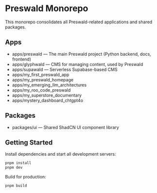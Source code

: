 # Preswald Monorepo

This monorepo consolidates all Preswald-related applications and shared packages.

## Apps
- apps/preswald        — The main Preswald project (Python backend, docs, frontend)
- apps/glyphwald       — CMS for managing content, used by Preswald
- apps/supawald        — Serverless Supabase-based CMS
- apps/my_first_preswald_app
- apps/my_preswald_homepage
- apps/my_emerging_llm_architectures
- apps/my_roo_code_preswald
- apps/my_superstore_documentary
- apps/mystery_dashboard_chtgpt4o

## Packages
- packages/ui          — Shared ShadCN UI component library

## Getting Started
Install dependencies and start all development servers:
```bash
pnpm install
pnpm dev
```

Build for production:
```bash
pnpm build
```